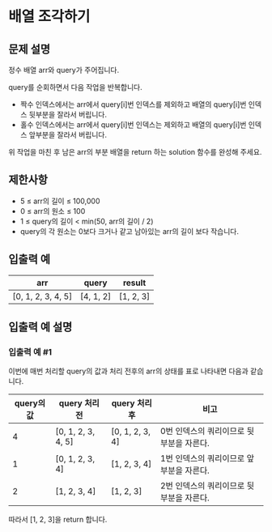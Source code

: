 # 배열 조각하기


## 문제 설명
정수 배열 arr와 query가 주어집니다.

query를 순회하면서 다음 작업을 반복합니다.

- 짝수 인덱스에서는 arr에서 query[i]번 인덱스를 제외하고 배열의 query[i]번 인덱스 뒷부분을 잘라서 버립니다.
- 홀수 인덱스에서는 arr에서 query[i]번 인덱스는 제외하고 배열의 query[i]번 인덱스 앞부분을 잘라서 버립니다.

위 작업을 마친 후 남은 arr의 부분 배열을 return 하는 solution 함수를 완성해 주세요.

## 제한사항
- 5 ≤ arr의 길이 ≤ 100,000
- 0 ≤ arr의 원소 ≤ 100
- 1 ≤ query의 길이 < min(50, arr의 길이 / 2)
- query의 각 원소는 0보다 크거나 같고 남아있는 arr의 길이 보다 작습니다.

## 입출력 예
|arr|query|result|
|-|-|-|
|[0, 1, 2, 3, 4, 5]|[4, 1, 2]|[1, 2, 3]|

## 입출력 예 설명

### 입출력 예 #1
이번에 매번 처리할 query의 값과 처리 전후의 arr의 상태를 표로 나타내면 다음과 같습니다.

|query의 값|query 처리 전|query 처리 후|비고|
|-|-|-|-|
|4|[0, 1, 2, 3, 4, 5]|[0, 1, 2, 3, 4]|0번 인덱스의 쿼리이므로 뒷부분을 자른다.|
|1|[0, 1, 2, 3, 4]|[1, 2, 3, 4]|1번 인덱스의 쿼리이므로 앞부분을 자른다.|
|2|[1, 2, 3, 4]|[1, 2, 3]|2번 인덱스의 쿼리이므로 뒷부분을 자른다.|

따라서 [1, 2, 3]을 return 합니다.